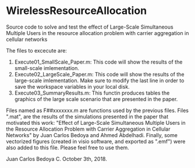# WirelessResourceAllocation
Source code to solve and test the effect of Large-Scale Simultaneous Multiple Users in the resource allocation problem with carrier aggregation in cellular networks

The files to excecute are:
1) Execute01_SmallScale_Paper.m: This code will show the results of the small-scale imlementation.
2) Execute02_LargeScale_Paper.m: This code will show the results of the large-scale imlementation. Make sure to modify the last line in order to save the workspace variables in your local disk.
3) Execute03_SummaryResults.m: This functin produces tables the graphics of the large scale scenario that are presented in the paper.

Files named as F##xxxxxxx.m are functions used by the previous files.
Files ".mat", are the results of the simulations presented in the paper that motivated this work: "Effect of Large-Scale Simultaneous Multiple Users in the Resource Allocation Problem with Carrier Aggregation in Cellular Networks" by Juan Carlos Bedoya and Ahmed Abdelhadi.
Finally, some vectorized figures (created in visio software, and exported as ".emf") were also added to this file. Please feel free to use them.

Juan Carlos Bedoya C.
October 3th, 2018.
